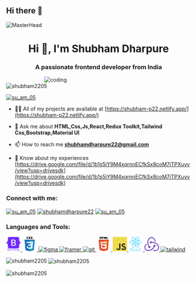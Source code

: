 ## Hi there 👋

![MasterHead](https://raw.githubusercontent.com/thompsonemerson/thompsonemerson/master/cover-thompson.png)
<h1 align="center">Hi 👋, I'm Shubham Dharpure</h1>
<h3 align="center">A passionate frontend developer from India</h3>
<img align="right" alt="coding" width="400" src="https://img.freepik.com/premium-photo/portrait-successful-programmer-game-developer-coder-guy-uses-computer-laptop-work-game-design-hacker-boy-generative-ai-cyber-gamer_117038-7605.jpg"


<p align="left"> <img src="https://komarev.com/ghpvc/?username=shubham2205&label=Profile%20views&color=0e75b6&style=flat" alt="shubham2205" /> </p>

<p align="left"> <a href="https://twitter.com/su_am_05" target="blank"><img src="https://img.shields.io/twitter/follow/su_am_05?logo=twitter&style=for-the-badge" alt="su_am_05" /></a> </p>

- 👨‍💻 All of my projects are available at [https://shubham-p22.netlify.app/](https://shubham-p22.netlify.app/)

- 💬 Ask me about **HTML,Css,Js,React,Redux Toolkit,Tailwind Css,Bootstrap,Material UI**

- 📫 How to reach me **shubhamdharpure22@gmail.com**

- 📄 Know about my experiences [https://drive.google.com/file/d/1b1s5iY9M4xqrnnECfkSx8coM7iTPXuyv/view?usp=drivesdk](https://drive.google.com/file/d/1b1s5iY9M4xqrnnECfkSx8coM7iTPXuyv/view?usp=drivesdk)

<h3 align="left">Connect with me:</h3>
<p align="left">
<a href="https://twitter.com/su_am_05" target="blank"><img align="center" src="https://raw.githubusercontent.com/rahuldkjain/github-profile-readme-generator/master/src/images/icons/Social/twitter.svg" alt="su_am_05" height="30" width="40" /></a>
<a href="https://linkedin.com/in/shubhamdharpure22" target="blank"><img align="center" src="https://raw.githubusercontent.com/rahuldkjain/github-profile-readme-generator/master/src/images/icons/Social/linked-in-alt.svg" alt="shubhamdharpure22" height="30" width="40" /></a>
<a href="https://instagram.com/su_am_05" target="blank"><img align="center" src="https://raw.githubusercontent.com/rahuldkjain/github-profile-readme-generator/master/src/images/icons/Social/instagram.svg" alt="su_am_05" height="30" width="40" /></a>
</p>

<h3 align="left">Languages and Tools:</h3>
<p align="left"> <a href="https://getbootstrap.com" target="_blank" rel="noreferrer"> <img src="https://raw.githubusercontent.com/devicons/devicon/master/icons/bootstrap/bootstrap-plain-wordmark.svg" alt="bootstrap" width="40" height="40"/> </a> <a href="https://www.w3schools.com/css/" target="_blank" rel="noreferrer"> <img src="https://raw.githubusercontent.com/devicons/devicon/master/icons/css3/css3-original-wordmark.svg" alt="css3" width="40" height="40"/> </a> <a href="https://www.figma.com/" target="_blank" rel="noreferrer"> <img src="https://www.vectorlogo.zone/logos/figma/figma-icon.svg" alt="figma" width="40" height="40"/> </a> <a href="https://www.framer.com/" target="_blank" rel="noreferrer"> <img src="https://www.vectorlogo.zone/logos/framer/framer-icon.svg" alt="framer" width="40" height="40"/> </a> <a href="https://git-scm.com/" target="_blank" rel="noreferrer"> <img src="https://www.vectorlogo.zone/logos/git-scm/git-scm-icon.svg" alt="git" width="40" height="40"/> </a> <a href="https://www.w3.org/html/" target="_blank" rel="noreferrer"> <img src="https://raw.githubusercontent.com/devicons/devicon/master/icons/html5/html5-original-wordmark.svg" alt="html5" width="40" height="40"/> </a> <a href="https://developer.mozilla.org/en-US/docs/Web/JavaScript" target="_blank" rel="noreferrer"> <img src="https://raw.githubusercontent.com/devicons/devicon/master/icons/javascript/javascript-original.svg" alt="javascript" width="40" height="40"/> </a> <a href="https://reactjs.org/" target="_blank" rel="noreferrer"> <img src="https://raw.githubusercontent.com/devicons/devicon/master/icons/react/react-original-wordmark.svg" alt="react" width="40" height="40"/> </a> <a href="https://redux.js.org" target="_blank" rel="noreferrer"> <img src="https://raw.githubusercontent.com/devicons/devicon/master/icons/redux/redux-original.svg" alt="redux" width="40" height="40"/> </a> <a href="https://tailwindcss.com/" target="_blank" rel="noreferrer"> <img src="https://www.vectorlogo.zone/logos/tailwindcss/tailwindcss-icon.svg" alt="tailwind" width="40" height="40"/> </a> </p>

<p><img align="left" src="https://github-readme-stats.vercel.app/api/top-langs?username=shubham2205&show_icons=true&locale=en&layout=compact" alt="shubham2205" /></p>

<p>&nbsp;<img align="center" src="https://github-readme-stats.vercel.app/api?username=shubham2205&show_icons=true&locale=en" alt="shubham2205" /></p>

<p><img align="center" src="https://github-readme-streak-stats.herokuapp.com/?user=shubham2205&" alt="shubham2205" /></p>

